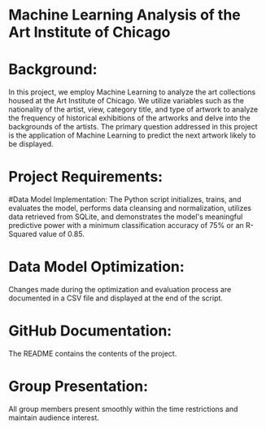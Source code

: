 # Machine Learning Analysis of the Art Institute of Chicago

# Background:

In this project, we employ Machine Learning to analyze the art collections housed at the Art Institute of Chicago. We utilize variables such as the nationality of the artist, view, category title, and type of artwork to analyze the frequency of historical exhibitions of the artworks and delve into the backgrounds of the artists. The primary question addressed in this project is the application of Machine Learning to predict the next artwork likely to be displayed.


# Project Requirements:

#Data Model Implementation: 
The Python script initializes, trains, and evaluates the model, performs data cleansing and normalization, utilizes data retrieved from SQLite, and demonstrates the model's meaningful predictive power with a minimum classification accuracy of 75% or an R-Squared value of 0.85.

# Data Model Optimization:
Changes made during the optimization and evaluation process are documented in a CSV file and displayed at the end of the script.

# GitHub Documentation:
The README contains the contents of the project.

# Group Presentation:
All group members present smoothly within the time restrictions and maintain audience interest.





